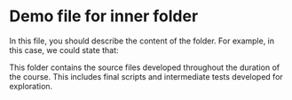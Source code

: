 # Demo file for inner folder
In this file, you should describe the content of the folder. For example, in this case, we could state that: 

This folder contains the source files developed throughout the duration of the course. This includes final scripts and intermediate tests developed for exploration. 
